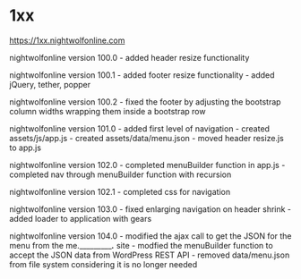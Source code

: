 # 1xx

https://1xx.nightwolfonline.com 

nightwolfonline version 100.0
	- added header resize functionality
	
nightwolfonline version 100.1
	- added footer resize functionality
	- added jQuery, tether, popper
	
nightwolfonline version 100.2
	- fixed the footer by adjusting the bootstrap column widths wrapping them inside a bootstrap row 
	
nightwolfonline version 101.0
	- added first level of navigation
	- created assets/js/app.js
	- created assets/data/menu.json
	- moved header resize.js to app.js

nightwolfonline version 102.0
	- completed menuBuilder function in app.js
    - completed nav through menuBuilder function with recursion
	
nightwolfonline version 102.1
	- completed css for navigation
	
nightwolfonline version 103.0
	- fixed enlarging navigation on header shrink
	- added loader to application with gears
	
nightwolfonline version 104.0
	- modified the ajax call to get the JSON for the menu from the me.____________.___ site
	- modfied the menuBuilder function to accept the JSON data from WordPress REST API
    - removed data/menu.json from file system considering it is no longer needed